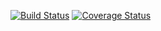 [![Build Status](https://travis-ci.com/Alorel/semantic-release-alorel.svg?branch=master)](https://travis-ci.com/Alorel/semantic-release-alorel)
[![Coverage Status](https://coveralls.io/repos/github/Alorel/semantic-release-alorel/badge.svg?branch=master)](https://coveralls.io/github/Alorel/semantic-release-alorel?branch=master)
